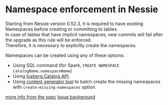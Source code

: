 # Namespace enforcement in Nessie

Starting from Nessie version 0.52.3, it is required to have existing Namespaces before creating or committing to tables.  
In case of tables that have implicit namespaces, new commits will fail after the upgrade as this rule will be enforced.  
Therefore, it is necessary to explicitly create the namespaces.

Namespaces can be created using any of these options:
* Using SQL command (for Spark, `CREATE NAMESPACE catalogName.namespaceName`) 
* Using [Iceberg Catalog API](https://github.com/apache/iceberg/blob/3ab00171b48bb793a3b71845eb12d5077ba892f1/nessie/src/main/java/org/apache/iceberg/nessie/NessieCatalog.java#L262).  
* Using [content generator tool](https://github.com/projectnessie/nessie/blob/main/tools/content-generator/README.md) to batch create the missing namespaces with `create-missing-namespaces` option.

[more info from the spec](https://github.com/projectnessie/nessie/blob/main/api/NESSIE-SPEC-2-0.md#200-beta1)
[Issue background](https://github.com/projectnessie/nessie/issues/6244)  


